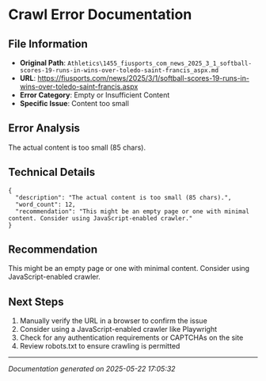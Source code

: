 # Crawl Error Documentation

## File Information
- **Original Path**: `Athletics\1455_fiusports_com_news_2025_3_1_softball-scores-19-runs-in-wins-over-toledo-saint-francis_aspx.md`
- **URL**: https://fiusports.com/news/2025/3/1/softball-scores-19-runs-in-wins-over-toledo-saint-francis.aspx
- **Error Category**: Empty or Insufficient Content
- **Specific Issue**: Content too small

## Error Analysis
The actual content is too small (85 chars).

## Technical Details
```
{
  "description": "The actual content is too small (85 chars).",
  "word_count": 12,
  "recommendation": "This might be an empty page or one with minimal content. Consider using JavaScript-enabled crawler."
}
```

## Recommendation
This might be an empty page or one with minimal content. Consider using JavaScript-enabled crawler.

## Next Steps
1. Manually verify the URL in a browser to confirm the issue
2. Consider using a JavaScript-enabled crawler like Playwright
3. Check for any authentication requirements or CAPTCHAs on the site
4. Review robots.txt to ensure crawling is permitted

---
*Documentation generated on 2025-05-22 17:05:32*
